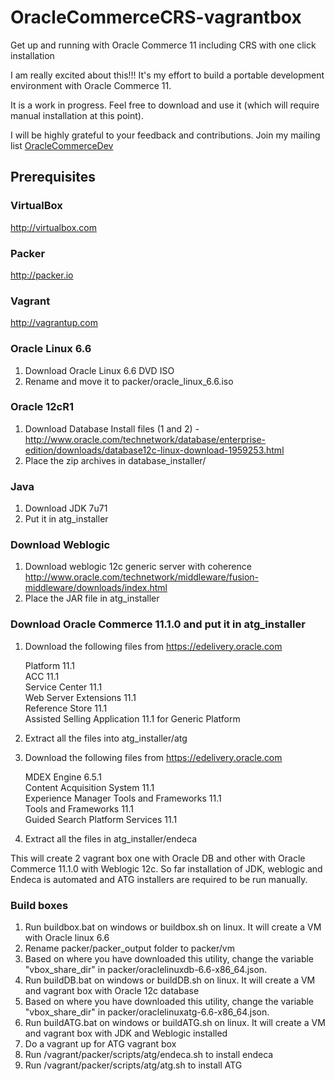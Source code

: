 # OracleCommerceCRS-vagrantbox
Get up and running with Oracle Commerce 11 including CRS with one click installation

I am really excited about this!!! It's my effort to build a portable development environment with Oracle Commerce 11.

It is a work in progress. Feel free to download and use it (which will require manual installation at this point).

I will be highly grateful to your feedback and contributions. Join my mailing list <a href="https://groups.google.com/d/forum/oraclecommercedev">OracleCommerceDev</a>


## Prerequisites

### VirtualBox

http://virtualbox.com

### Packer

http://packer.io

### Vagrant

http://vagrantup.com

### Oracle Linux 6.6

1. Download Oracle Linux 6.6 DVD ISO
2. Rename and move it to packer/oracle_linux_6.6.iso

### Oracle 12cR1

1. Download Database Install files (1 and 2) - http://www.oracle.com/technetwork/database/enterprise-edition/downloads/database12c-linux-download-1959253.html
2. Place the zip archives in database_installer/

### Java

1. Download JDK 7u71
2. Put it in atg_installer

### Download Weblogic

1. Download weblogic 12c generic server with coherence
http://www.oracle.com/technetwork/middleware/fusion-middleware/downloads/index.html
2. Place the JAR file in atg_installer

### Download Oracle Commerce 11.1.0 and put it in atg_installer

1. Download the following files from https://edelivery.oracle.com

	Platform 11.1<br/>
	ACC 11.1<br/>
	Service Center 11.1<br/>
	Web Server Extensions 11.1<br/>
	Reference Store 11.1<br/>
	Assisted Selling Application 11.1 for Generic Platform<br/>

2. Extract all the files into atg_installer/atg
3. Download the following files from https://edelivery.oracle.com

	MDEX Engine 6.5.1<br/>
	Content Acquisition System 11.1<br/>
	Experience Manager Tools and Frameworks 11.1<br/>
	Tools and Frameworks 11.1<br/>
	Guided Search Platform Services 11.1<br/>

4. Extract all the files in atg_installer/endeca

This will create 2 vagrant box one with Oracle DB and other with Oracle Commerce 11.1.0 with Weblogic 12c.
So far installation of JDK, weblogic and Endeca is automated and ATG installers are required to be run manually.

### Build boxes
1. Run buildbox.bat on windows or buildbox.sh on linux. It will create a VM with Oracle linux 6.6
2. Rename packer/packer_output folder to packer/vm
3. Based on where you have downloaded this utility, change the variable "vbox_share_dir" in packer/oraclelinuxdb-6.6-x86_64.json.
4. Run buildDB.bat on windows or buildDB.sh on linux. It will create a VM and vagrant box with Oracle 12c database
5. Based on where you have downloaded this utility, change the variable "vbox_share_dir" in packer/oraclelinuxatg-6.6-x86_64.json.
6. Run buildATG.bat on windows or buildATG.sh on linux. It will create a VM and vagrant box with JDK and Weblogic installed
7. Do a vagrant up for ATG vagrant box
8. Run /vagrant/packer/scripts/atg/endeca.sh to install endeca
9. Run /vagrant/packer/scripts/atg/atg.sh to install ATG
